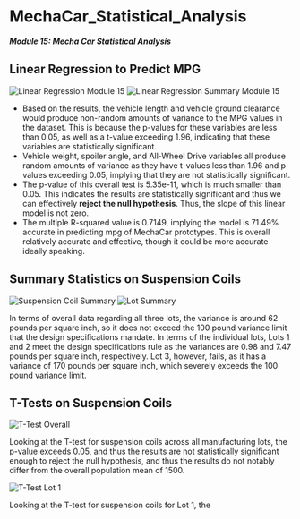 # MechaCar_Statistical_Analysis

**_Module 15: Mecha Car Statistical Analysis_**

## Linear Regression to Predict MPG

![Linear Regression Module 15](https://user-images.githubusercontent.com/6594718/173254593-799809ed-6b7a-4545-8275-4caee2d78b68.png)
![Linear Regression Summary Module 15](https://user-images.githubusercontent.com/6594718/173254597-9f8b0134-a528-44dd-8b12-9a45b1c55212.png)

- Based on the results, the vehicle length and vehicle ground clearance would produce non-random amounts of variance to the MPG values in the dataset. This is because the p-values for these variables are less than 0.05, as well as a t-value exceeding 1.96, indicating that these variables are statistically significant.
- Vehicle weight, spoiler angle, and All-Wheel Drive variables all produce random amounts of variance as they have t-values less than 1.96 and p-values exceeding 0.05, implying that they are not statistically significant.
- The p-value of this overall test is 5.35e-11, which is much smaller than 0.05. This indicates the results are statistically significant and thus we can effectively **reject the null hypothesis**. Thus, the slope of this linear model is not zero.
- The multiple R-squared value is 0.7149, implying the model is 71.49% accurate in predicting mpg of MechaCar prototypes. This is overall relatively accurate and effective, though it could be more accurate ideally speaking.

## Summary Statistics on Suspension Coils

![Suspension Coil Summary](https://user-images.githubusercontent.com/6594718/173256536-73074e05-b708-474c-926a-4dd4b920771c.png)
![Lot Summary](https://user-images.githubusercontent.com/6594718/173256612-444f31db-1aff-4e7a-baf6-cefc2b85eec3.png)

In terms of overall data regarding all three lots, the variance is around 62 pounds per square inch, so it does not exceed the 100 pound variance limit that the design specifications mandate. In terms of the individual lots, Lots 1 and 2 meet the design specifications rule as the variances are 0.98 and 7.47 pounds per square inch, respectively. Lot 3, however, fails, as it has a variance of 170 pounds per square inch, which severely exceeds the 100 pound variance limit.

## T-Tests on Suspension Coils

![T-Test Overall](https://user-images.githubusercontent.com/6594718/173257120-b266c9a0-6a12-4853-a753-6ab90da175ee.png)

Looking at the T-test for suspension coils across all manufacturing lots, the p-value exceeds 0.05, and thus the results are not statistically significant enough to reject the null hypothesis, and thus the results do not notably differ from the overall population mean of 1500.

![T-Test Lot 1](https://user-images.githubusercontent.com/6594718/173257240-496cdbdb-5733-4e34-8794-2c858a64ede2.png)

Looking at the T-test for suspension coils for Lot 1, the 
